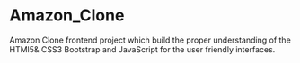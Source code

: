 # Amazon_Clone
Amazon Clone frontend project which build the proper understanding of the HTMl5&amp; CSS3 Bootstrap and JavaScript for the  user friendly interfaces.
